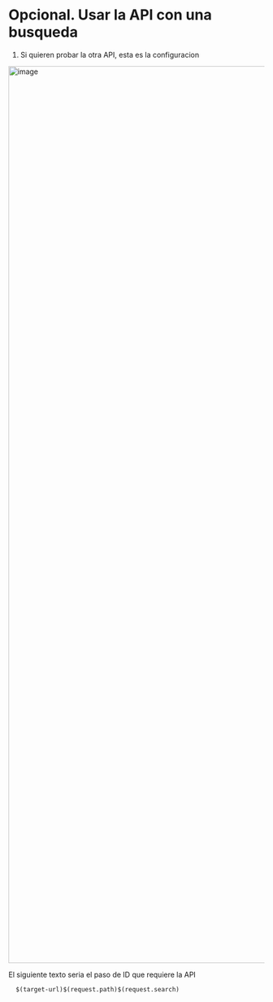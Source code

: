# Opcional. Usar la API con una busqueda

1) Si quieren probar la otra API, esta es la configuracion

<img width="1766" alt="image" src="https://github.com/user-attachments/assets/5204ca13-ad8b-4b05-aec0-7b3b8bd13e5f" />

El siguiente texto seria el paso de ID que requiere la API

      $(target-url)$(request.path)$(request.search)

